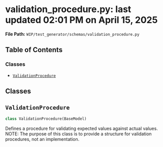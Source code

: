 # validation_procedure.py: last updated 02:01 PM on April 15, 2025

**File Path:** `WIP/test_generator/schemas/validation_procedure.py`

## Table of Contents

### Classes

- [`ValidationProcedure`](#validationprocedure)

## Classes

## `ValidationProcedure`

```python
class ValidationProcedure(BaseModel)
```

Defines a procedure for validating expected values against actual values.
NOTE: The purpose of this class is to provide a structure for validation procedures, not an implementation.
